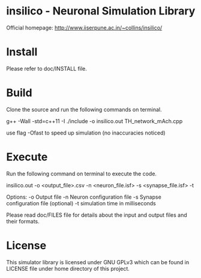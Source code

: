 insilico - Neuronal Simulation Library
======================================

Official homepage: http://www.iiserpune.ac.in/~collins/insilico/

Install
=======

Please refer to doc/INSTALL file.

Build
=====

Clone the source and run the following commands on terminal.

   g++ -Wall -std=c++11  -I ./include -o insilico.out TH_network_mAch.cpp

use flag -Ofast to speed up simulation (no inaccuracies noticed)

Execute
=======

Run the following command on terminal to execute the code.

  insilico.out -o <output_file>.csv -n <neuron_file.isf> -s <synapse_file.isf> -t <time>

  Options:
    -o   Output file
    -n   Neuron configuration file
    -s   Synapse configuration file (optional)
    -t   simulation time in milliseconds

Please read doc/FILES file for details about the input and output files and their formats.

License
=======

This simulator library is licensed under GNU GPLv3 which can be found in LICENSE file under home directory of this project.
